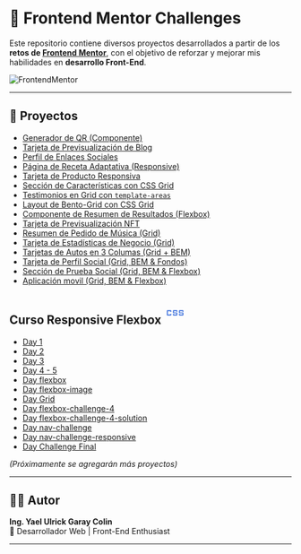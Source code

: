 # 🚀 Frontend Mentor Challenges

Este repositorio contiene diversos proyectos desarrollados a partir de los **retos de [Frontend Mentor](https://www.frontendmentor.io/)**, con el objetivo de reforzar y mejorar mis habilidades en **desarrollo Front-End**.

![FrontendMentor](https://encrypted-tbn0.gstatic.com/images?q=tbn:ANd9GcRje2Heozz1iLA-kSbq382CM_fj2zIAelhpug&s)

---

## 📂 Proyectos

- [Generador de QR (Componente)](Proyectos/qr-code-component-main/index.html)
- [Tarjeta de Previsualización de Blog](Proyectos\blog-preview-card-main\index.html)
- [Perfil de Enlaces Sociales](Proyectos\social-links-profile-main\index.html)
- [Página de Receta Adaptativa (Responsive)](Proyectos\recipe-page-main\index.html)
- [Tarjeta de Producto Responsiva](Proyectos\product-preview-card-component-main\index.html)
- [Sección de Características con CSS Grid](Proyectos\four-card-feature-section-master\index.html)
- [Testimonios en Grid con `template-areas`](Proyectos\testimonials-grid-section-main\index.html)
- [Layout de Bento-Grid con CSS Grid](Proyectos\bento-grid-main\index.html)
- [Componente de Resumen de Resultados (Flexbox)](Proyectos\results-summary-component-main\index.html)
- [Tarjeta de Previsualización NFT](Proyectos\nft-preview-card-component-main\index.html)
- [Resumen de Pedido de Música (Grid)](Proyectos\order-summary-component-main\index.html)
- [Tarjeta de Estadísticas de Negocio (Grid)](Proyectos\stats-preview-card-component-main\index.html)
- [Tarjetas de Autos en 3 Columas (Grid + BEM)](Proyectos\3-column-preview-card-component-main\index.html)
- [Tarjeta de Perfil Social (Grid, BEM & Fondos)](Proyectos\profile-card-component-main\index.html)
- [Sección de Prueba Social (Grid, BEM & Flexbox)](Proyectos\social-proof-section-master\index.html)
- [Aplicación movil (Grid, BEM & Flexbox)](Proyectos\chat-app-css-illustration-master\index.html)

## Curso Responsive Flexbox <svg xmlns="http://www.w3.org/2000/svg" height="40px" viewBox="0 -960 960 960" width="40px" fill="#5985E1"><path d="M416-360q-15.67 0-25.83-10.17Q380-380.33 380-396v-44h52v28h96v-48.67H416q-15 0-25.5-10.5t-10.5-25.5V-564q0-15.67 10.17-25.83Q400.33-600 416-600h128q15.67 0 25.83 10.17Q580-579.67 580-564v44h-52v-28h-96v48.67h112q15 0 25.5 10.5t10.5 25.5V-396q0 15.67-10.17 25.83Q559.67-360 544-360H416Zm260 0q-15.67 0-25.83-10.17Q640-380.33 640-396v-44h52v28h96v-48.67H676q-15 0-25.5-10.5t-10.5-25.5V-564q0-15.67 10.17-25.83Q660.33-600 676-600h128q15.67 0 25.83 10.17Q840-579.67 840-564v44h-52v-28h-96v48.67h112q15 0 25.5 10.5t10.5 25.5V-396q0 15.67-10.17 25.83Q819.67-360 804-360H676Zm-520 0q-15.67 0-25.83-10.17Q120-380.33 120-396v-168q0-15.67 10.17-25.83Q140.33-600 156-600h128q15.67 0 25.83 10.17Q320-579.67 320-564v44h-52v-28h-96v136h96v-28h52v44q0 15.67-10.17 25.83Q299.67-360 284-360H156Z"/></svg>

- [Day 1](Curso_responsive\Day1\index.html)
- [Day 2](Curso_responsive\Day2\index.html)
- [Day 3](Curso_responsive\Day3\index.html)
- [Day 4 - 5](Curso_responsive\Day_4-5\index.html)
- [Day flexbox](Curso_responsive\Day_flexbox\index.html)
- [Day flexbox-image](Curso_responsive\Day_flexbox_image\index.html)
- [Day Grid](Curso_responsive\Day_Grid\index.html)
- [Day flexbox-challenge-4](Curso_responsive\flexbox-challenge-4\index.html)
- [Day flexbox-challenge-4-solution](Curso_responsive\flexbox-challenge-4-solution\index.html)
- [Day nav-challenge](Curso_responsive\nav-challenge\index.html)
- [Day nav-challenge-responsive](Curso_responsive\nav-challenge_responsive\index.html)
- [Day Challenge Final](Curso_responsive\Challenge-Final\index.html)

_(Próximamente se agregarán más proyectos)_

---

## 👨‍💻 Autor

**Ing. Yael Ulrick Garay Colin**  
💼 Desarrollador Web | Front-End Enthusiast

---
